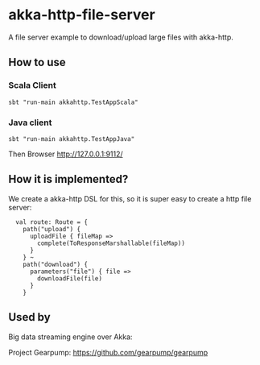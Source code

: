 # akka-http-file-server

A file server example to download/upload large files with akka-http.

## How to use

### Scala Client
```sbt "run-main akkahttp.TestAppScala"```


### Java client
```sbt "run-main akkahttp.TestAppJava"```

Then Browser http://127.0.0.1:9112/

## How it is implemented?
We create a akka-http DSL for this, so it is super easy to create a http file server:

```
  val route: Route = {
    path("upload") {
      uploadFile { fileMap =>
        complete(ToResponseMarshallable(fileMap))
      }
    } ~
    path("download") {
      parameters("file") { file =>
        downloadFile(file)
      }
    } 
```

## Used by
Big data streaming engine over Akka:

Project Gearpump:  https://github.com/gearpump/gearpump
